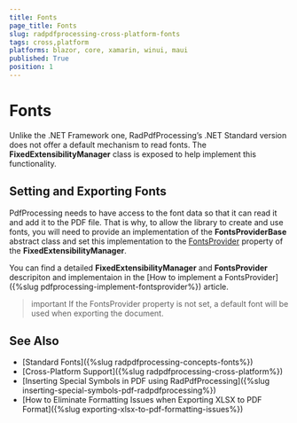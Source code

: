 ```yaml
---
title: Fonts
page_title: Fonts
slug: radpdfprocessing-cross-platform-fonts
tags: cross,platform
platforms: blazor, core, xamarin, winui, maui
published: True
position: 1
---
```


# Fonts

Unlike the .NET Framework one, RadPdfProcessing’s .NET Standard version does not offer a default mechanism to read fonts. The **FixedExtensibilityManager** class is exposed to help implement this functionality.

## Setting and Exporting Fonts

PdfProcessing needs to have access to the font data so that it can read it and add it to the PDF file. That is why, to allow the library to create and use fonts, you will need to provide an implementation of the **FontsProviderBase** abstract class and set this implementation to the <u>FontsProvider</u> property of the **FixedExtensibilityManager**.

You can find a detailed **FixedExtensibilityManager** and **FontsProvider** descripiton and implementaion in the [How to implement a FontsProvider]({%slug pdfprocessing-implement-fontsprovider%}) article. 

>important If the FontsProvider property is not set, a default font will be used when exporting the document.
	
## See Also

 * [Standard Fonts]({%slug radpdfprocessing-concepts-fonts%})
 * [Cross-Platform Support]({%slug radpdfprocessing-cross-platform%})
 * [Inserting Special Symbols in PDF using RadPdfProcessing]({%slug inserting-special-symbols-pdf-radpdfprocessing%})
 * [How to Eliminate Formatting Issues when Exporting XLSX to PDF Format]({%slug exporting-xlsx-to-pdf-formatting-issues%})

